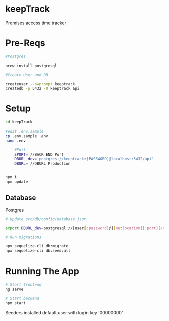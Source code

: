 # keepTrack

Premises access time tracker

# Pre-Reqs

```bash
#Postgres

brew install postgresql

#Create User and DB

createuser --pwprompt keeptrack
createdb -p 5432 -O keeptrack api 
```

# Setup

```bash
cd keepTrack

#edit .env.sample
cp .env.sample .env
nano .env

    #Edit
    SPORT= //BACK END Port
    DBURL_dev='postgres://keeptrack:[PASSWORD]@localhost:5432/api'
    DBURL= //DBURL Production


npm i
npm update

```

## Database

Postgres

```bash
# Update src/db/config/database.json

export DBURL_dev=postgresql://[user[:password]@][netlocation][:port][/dbname]

# Run migrations

npx sequelize-cli db:migrate
npx sequelize-cli db:seed:all
```

# Running The App
```bash
# Start frontend
ng serve

# Start backend
npm start
```


Seeders installed default user with login key '00000000'


